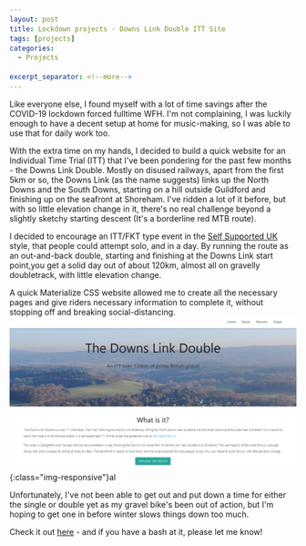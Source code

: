 ```yaml
---
layout: post
title: Lockdown projects - Downs Link Double ITT Site
tags: [projects]
categories:
  - Projects

excerpt_separator: <!--more-->
---
```


Like everyone else, I found myself with a lot of time savings after the COVID-19 lockdown forced fulltime WFH. I'm not complaining, I was luckily enough to have a decent setup at home for music-making, so I was able to use that for daily work too.

With the extra time on my hands, I decided to build a quick website for an Individual Time Trial (ITT) that I've been pondering for the past few months - the Downs Link Double. Mostly on disused railways, apart from the first 5km or so, the Downs Link (as the name suggests) links up the North Downs and the South Downs, starting on a hill outside Guildford and finishing up on the seafront at Shoreham. I've ridden a lot of it before, but with so little elevation change in it, there's no real challenge beyond a slightly sketchy starting descent (It's a borderline red MTB route).

I decided to encourage an ITT/FKT type event in the [Self Supported UK](http://www.selfsupporteduk.net/) style, that people could attempt solo, and in a day. By running the route as an out-and-back double, starting and finishing at the Downs Link start point,you get a solid day out of about 120km, almost all on gravelly doubletrack, with little elevation change.

A quick Materialize CSS website allowed me to create all the necessary pages and give riders necessary information to complete it, without stopping off and breaking social-distancing.
![frontpage](/assets/images/downslink.png){:class="img-responsive"}al

Unfortunately, I've not been able to get out and put down a time for either the single or double yet as my gravel bike's been out of action, but I'm hoping to get one in before winter slows things down too much.

Check it out [here](https://downslinkdouble.co.uk) - and if you have a bash at it, please let me know!
